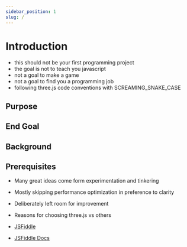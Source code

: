 ```yaml
---
sidebar_position: 1
slug: /
---
```


# Introduction

* this should not be your first programming project
* the goal is not to teach you javascript
* not a goal to make a game
* not a goal to find you a programming job
* following three.js code conventions with SCREAMING_SNAKE_CASE

## Purpose

## End Goal

## Background

## Prerequisites

* Many great ideas come form experimentation and tinkering
* Mostly skipping performance optimization in preference to clarity
* Deliberately left room for improvement

* Reasons for choosing three.js vs others
* [JSFiddle](https://jsfiddle.net)
* [JSFiddle Docs](https://docs.jsfiddle.net)
